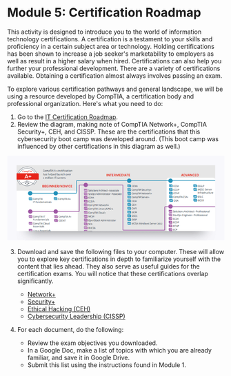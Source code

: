 # Module 5: Certification Roadmap

This activity is designed to introduce you to the world of information technology certifications.  A certification is a testament to your skills and proficiency in a certain subject area or technology. Holding certifications has been shown to increase a job seeker's marketability to employers as well as result in a higher salary when hired. Certifications can also help you further your professional development. There are a variety of certifications available. Obtaining a certification almost always involves passing an exam.

To explore various certification pathways and general landscape, we will be using a resource developed by CompTIA, a certification body and professional organization. Here's what you need to do: 

1. Go to the [IT Certification Roadmap](https://certification.comptia.org/docs/default-source/downloadablefiles/it-certification-roadmap.pdf). 
2. Review the diagram, making note of CompTIA Network+, CompTIA Security+, CEH, and CISSP. These are the certifications that this cybersecurity boot camp was developed around. (This boot camp was influenced by other certifications in this diagram as well.) 

![1076](assets/1076.png)

3. Download and save the following files to your computer. These will allow you to explore key certifications in depth to familiarize yourself with the content that lies ahead. They also serve as useful guides for the certification exams. You will notice that these certifications overlap significantly.
   - [Network+](https://certification.comptia.org/docs/default-source/exam-objectives/comptia-network-%28n10-006%29_examobjectives.pdf)
   - [Security+](https://certification.comptia.org/docs/default-source/exam-objectives/comptia-security-sy0-501-exam-objectives.pdf?sfvrsn=2)
   - [Ethical Hacking \(CEH\)](https://www.eccouncil.org/wp-content/uploads/2016/02/cehv9-brochure.pdf)
   - [Cybersecurity Leadership \(CISSP\)](https://www.isc2.org/-/media/ISC2/Certifications/Exam-Outlines/CISSP-Exam-Outline-121417--Final.ashx)

4. For each document, do the following: 
   - Review the exam objectives you downloaded.
   - In a Google Doc, make a list of topics with which you are already familiar, and save it in Google Drive.
   - Submit this list using the instructions found in Module 1. 
